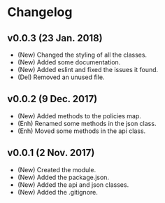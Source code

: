 # Changelog

## v0.0.3 (23 Jan. 2018)
- (New) Changed the styling of all the classes.
- (New) Added some documentation.
- (New) Added eslint and fixed the issues it found.
- (Del) Removed an unused file.

## v0.0.2 (9 Dec. 2017)
- (New) Added methods to the policies map.
- (Enh)	Renamed some methods in the json class.
- (Enh) Moved some methods in the api class.

## v0.0.1 (2 Nov. 2017)
- (New) Created the module.
- (New) Added the package.json.
- (New) Added the api and json classes.
- (New) Added the .gitignore.
